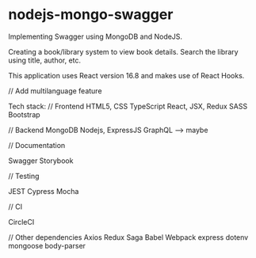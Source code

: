 # nodejs-mongo-swagger

Implementing Swagger using MongoDB and NodeJS.

Creating a book/library system to view book details. Search the library using title, author, etc.

This application uses React version 16.8 and makes use of React Hooks.

// Add multilanguage feature

Tech stack:
// Frontend
HTML5, CSS
TypeScript
React, JSX, Redux
SASS
Bootstrap

// Backend
MongoDB
Nodejs, ExpressJS
GraphQL --> maybe

// Documentation

Swagger
Storybook

// Testing

JEST
Cypress
Mocha

// CI

CircleCI

// Other dependencies
Axios
Redux Saga
Babel
Webpack
express
dotenv
mongoose
body-parser